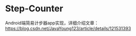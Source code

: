 # Step-Counter

Android端简易计步器app实现，详细介绍文章：https://blog.csdn.net/JavaYoung123/article/details/121531393
